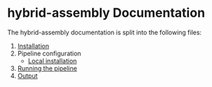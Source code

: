 # hybrid-assembly Documentation

The hybrid-assembly documentation is split into the following files:

1. [Installation](installation.md)
2. Pipeline configuration
    * [Local installation](configuration/local.md)
3. [Running the pipeline](usage.md)
4. [Output](output.md)

